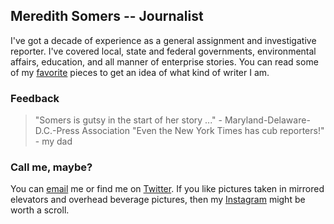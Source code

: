 ## Meredith Somers -- Journalist

I've got a decade of experience as a general assignment and investigative reporter. I've covered local, state and federal governments, environmental affairs, education, and all manner of enterprise stories. You can read some of my [favorite](writing.md) pieces to get an idea of what kind of writer I am.



### Feedback



> "Somers is gutsy in the start of her story ..." - Maryland-Delaware-D.C.-Press Association 
> "Even the New York Times has cub reporters!" - my dad





### Call me, maybe?

You can [email](mailto:masomers@gmail.com) me or find me on [Twitter](https://twitter.com/meredithsomers?lang=en). If you like pictures taken in mirrored elevators and overhead beverage pictures, then my [Instagram](https://www.instagram.com/meredithsomers/) might be worth a scroll.
